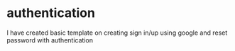# authentication
I have created basic template on creating sign in/up using google and reset password with authentication
